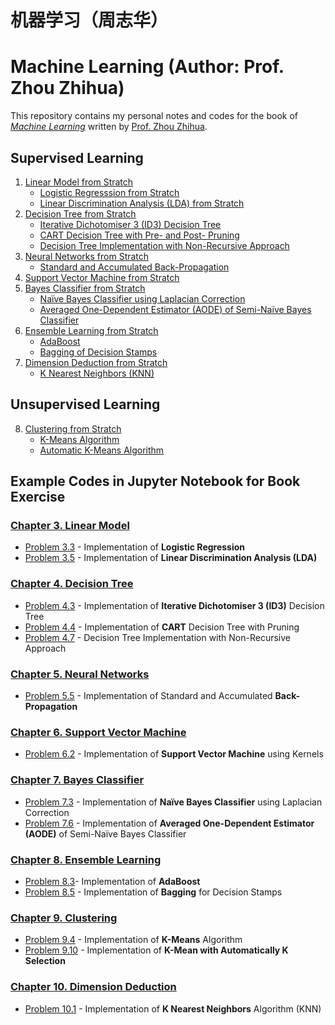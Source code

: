 # 机器学习（周志华）
# Machine Learning (Author: Prof. Zhou Zhihua)

This repository contains my personal notes and codes for the book of [_Machine Learning_](http://cs.nju.edu.cn/zhouzh/zhouzh.files/publication/MLbook2016.htm "Book information") written by [Prof. Zhou Zhihua](http://cs.nju.edu.cn/zhouzh/ "Author Personal Website"). 

## Supervised Learning
1. [Linear Model from Stratch](https://github.com/Hatchin/Machine-Learning-Zhou_Zhihua/tree/master/Linear)
   - [Logistic Regresssion from Stratch](https://github.com/Hatchin/Machine-Learning-Zhou_Zhihua/tree/master/Linear/LogisticRegression) 
   - [Linear Discrimination Analysis (LDA) from Stratch](https://github.com/Hatchin/Machine-Learning-Zhou_Zhihua/tree/master/Linear/LDA) 
2. [Decision Tree from Stratch](https://github.com/Hatchin/Machine-Learning-Zhou_Zhihua/tree/master/DecisionTree/)
   - [Iterative Dichotomiser 3 (ID3) Decision Tree](https://github.com/Hatchin/Machine-Learning-Zhou_Zhihua/tree/master/DecisionTree/ID3)
   - [CART Decision Tree with Pre- and Post- Pruning](https://github.com/Hatchin/Machine-Learning-Zhou_Zhihua/tree/master/DecisionTree/CART)
   - [Decision Tree Implementation with Non-Recursive Approach](https://github.com/Hatchin/Machine-Learning-Zhou_Zhihua/tree/master/DecisionTree/Non-Recursive-Tree)
3. [Neural Networks from Stratch](https://github.com/Hatchin/Machine-Learning-Zhou_Zhihua/tree/master/NeuralNetworks)
   - [Standard and Accumulated Back-Propagation](https://github.com/Hatchin/Machine-Learning-Zhou_Zhihua/tree/master/NeuralNetworks/BackPropagation)
4. [Support Vector Machine from Stratch](https://github.com/Hatchin/Machine-Learning-Zhou_Zhihua/tree/master/SVM/)
5. [Bayes Classifier from Stratch](https://github.com/Hatchin/Machine-Learning-Zhou_Zhihua/tree/master/Bayes)
   - [Naïve Bayes Classifier using Laplacian Correction](https://github.com/Hatchin/Machine-Learning-Zhou_Zhihua/tree/master/Bayes/Nai%CC%88veBayes)
   - [Averaged One-Dependent Estimator (AODE) of Semi-Naïve Bayes Classifier](https://github.com/Hatchin/Machine-Learning-Zhou_Zhihua/tree/master/Bayes/AODE)
6. [Ensemble Learning from Stratch](https://github.com/Hatchin/Machine-Learning-Zhou_Zhihua/tree/master/EnsembleLearning)
   - [AdaBoost](https://github.com/Hatchin/Machine-Learning-Zhou_Zhihua/tree/master/EnsembleLearning/AdaBoost)
   - [Bagging of Decision Stamps](https://github.com/Hatchin/Machine-Learning-Zhou_Zhihua/tree/master/EnsembleLearning/Bagging)
7. [Dimension Deduction from Stratch](https://github.com/Hatchin/Machine-Learning-Zhou_Zhihua/tree/master/DimensionDeduction)
   - [K Nearest Neighbors (KNN)](https://github.com/Hatchin/Machine-Learning-Zhou_Zhihua/tree/master/DimensionDeduction/KNN)
   
## Unsupervised Learning
8. [Clustering from Stratch](https://github.com/Hatchin/Machine-Learning-Zhou_Zhihua/tree/master/Clustering)
   - [K-Means Algorithm](https://github.com/Hatchin/Machine-Learning-Zhou_Zhihua/tree/master/Clustering/Kmeans)
   - [Automatic K-Means Algorithm](https://github.com/Hatchin/Machine-Learning-Zhou_Zhihua/tree/master/Clustering/Automatic-Kmeans)


## Example Codes in Jupyter Notebook for Book Exercise
### [Chapter 3. Linear Model](https://github.com/Hatchin/Machine-Learning-Zhou_Zhihua/tree/master/Linear)
- [Problem 3.3](https://github.com/Hatchin/Machine-Learning-Zhou_Zhihua/tree/master/Linear/LogisticRegression/3.3.ipynb) - Implementation of **Logistic Regression** 
- [Problem 3.5](https://github.com/Hatchin/Machine-Learning-Zhou_Zhihua/tree/master/Linear/LDA/3.5.ipynb) - Implementation of **Linear Discrimination Analysis (LDA)**

### [Chapter 4. Decision Tree](https://github.com/Hatchin/Machine-Learning-Zhou_Zhihua/tree/master/DecisionTree/)
- [Problem 4.3](https://github.com/Hatchin/Machine-Learning-Zhou_Zhihua/tree/master/DecisionTree/ID3/4.3.ipynb) - Implementation of **Iterative Dichotomiser 3 (ID3)** Decision Tree
- [Problem 4.4](https://github.com/Hatchin/Machine-Learning-Zhou_Zhihua/tree/master/DecisionTree/CART/4.4.ipynb) - Implementation of **CART** Decision Tree with Pruning
- [Problem 4.7](https://github.com/Hatchin/Machine-Learning-Zhou_Zhihua/tree/master/DecisionTree/Non-Recursive-Tree/4.7.ipynb) - Decision Tree Implementation with Non-Recursive Approach

### [Chapter 5. Neural Networks](https://github.com/Hatchin/Machine-Learning-Zhou_Zhihua/tree/master/NeuralNetworks)
- [Problem 5.5](https://github.com/Hatchin/Machine-Learning-Zhou_Zhihua/tree/master/NeuralNetworks/BackPropagation/5.5.ipynb) - Implementation of Standard and Accumulated **Back-Propagation**

### [Chapter 6. Support Vector Machine](https://github.com/Hatchin/Machine-Learning-Zhou_Zhihua/tree/master/SVM/)
- [Problem 6.2](https://github.com/Hatchin/Machine-Learning-Zhou_Zhihua/tree/master/SVM/SVM/6.2.ipynb) - Implementation of **Support Vector Machine** using Kernels

### [Chapter 7. Bayes Classifier](https://github.com/Hatchin/Machine-Learning-Zhou_Zhihua/tree/master/Bayes)
- [Problem 7.3](https://github.com/Hatchin/Machine-Learning-Zhou_Zhihua/tree/master/Bayes/Nai%CC%88veBayes/7.3.ipynb) - Implementation of **Naïve Bayes Classifier** using Laplacian Correction
- [Problem 7.6](https://github.com/Hatchin/Machine-Learning-Zhou_Zhihua/tree/master/Bayes/AODE/7.6.ipynb) - Implementation of **Averaged One-Dependent Estimator (AODE)** of Semi-Naïve Bayes Classifier 

### [Chapter 8. Ensemble Learning](https://github.com/Hatchin/Machine-Learning-Zhou_Zhihua/tree/master/EnsembleLearning)
- [Problem 8.3](https://github.com/Hatchin/Machine-Learning-Zhou_Zhihua/tree/master/EnsembleLearning/AdaBoost/8.3.ipynb)- Implementation of **AdaBoost** 
- [Problem 8.5](https://github.com/Hatchin/Machine-Learning-Zhou_Zhihua/tree/master/EnsembleLearning/Bagging/8.5.ipynb) - Implementation of **Bagging** for Decision Stamps

### [Chapter 9. Clustering](https://github.com/Hatchin/Machine-Learning-Zhou_Zhihua/tree/master/Clustering/)
- [Problem 9.4](https://github.com/Hatchin/Machine-Learning-Zhou_Zhihua/tree/master/Clustering/Kmeans) - Implementation of **K-Means** Algorithm
- [Problem 9.10](https://github.com/Hatchin/Machine-Learning-Zhou_Zhihua/tree/master/Clustering/Automatic-Kmeans) - Implementation of **K-Mean with Automatically K Selection** 
### [Chapter 10. Dimension Deduction](https://github.com/Hatchin/Machine-Learning-Zhou_Zhihua/tree/master/DimensionDeduction)
- [Problem 10.1](https://github.com/Hatchin/Machine-Learning-Zhou_Zhihua/tree/master/DimensionDeduction/KNN) - Implementation of **K Nearest Neighbors** Algorithm (KNN)
